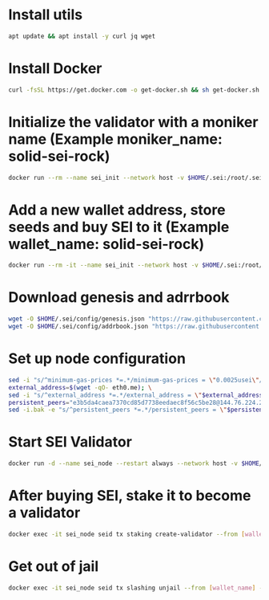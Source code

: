 # Install utils
```bash
apt update && apt install -y curl jq wget
```

# Install Docker
```bash
curl -fsSL https://get.docker.com -o get-docker.sh && sh get-docker.sh
```

# Initialize the validator with a moniker name (Example moniker_name: solid-sei-rock)
```bash
docker run --rm --name sei_init --network host -v $HOME/.sei:/root/.sei sashaoshurkov/sei:latest seid init [moniker_name] --chain-id atlantic-1
```

# Add a new wallet address, store seeds and buy SEI to it (Example wallet_name: solid-sei-rock)
```bash
docker run --rm -it --name sei_init --network host -v $HOME/.sei:/root/.sei sashaoshurkov/sei:latest seid keys add [wallet_name]
```

# Download genesis and adrrbook
```bash
wget -O $HOME/.sei/config/genesis.json "https://raw.githubusercontent.com/sei-protocol/testnet/master/sei-incentivized-testnet/genesis.json"; \
wget -O $HOME/.sei/config/addrbook.json "https://raw.githubusercontent.com/sei-protocol/testnet/master/sei-incentivized-testnet/addrbook.json"
```

# Set up node configuration
```bash
sed -i "s/^minimum-gas-prices *=.*/minimum-gas-prices = \"0.0025usei\"/;" $HOME/.sei/config/app.toml; \
external_address=$(wget -qO- eth0.me); \
sed -i "s/^external_address *=.*/external_address = \"$external_address:26656\"/" $HOME/.sei/config/config.toml; \
persistent_peers="e3b5da4caea7370cd85d7738eedaec8f56c5be28@144.76.224.246:36656,a37d65086e78865929ccb7388146fb93664223f7@18.144.13.149:26656,8ff4bd654d7b892f33af5a30ada7d8239d6f467b@91.223.3.190:51656,c4e8c9b1005fe6459a922f232dd9988f93c71222@65.108.227.133:26656"; \
sed -i.bak -e "s/^persistent_peers *=.*/persistent_peers = \"$persistent_peers\"/" $HOME/.sei/config/config.toml
```

# Start SEI Validator
```bash
docker run -d --name sei_node --restart always --network host -v $HOME/.sei:/root/.sei sashaoshurkov/sei:latest
```

# After buying SEI, stake it to become a validator
```bash
docker exec -it sei_node seid tx staking create-validator --from [wallet_name] --moniker [moniker_name] --pubkey $(mund tendermint show-validator) --chain-id testmun --keyring-backend test --amount 50000000000utmun --commission-max-change-rate 0.01 --commission-max-rate 0.2 --commission-rate 0.1 --min-self-delegation 1 --fees 200000utmun --gas auto --gas=auto --gas-adjustment=1.5 -y
```
# Get out of jail
```bash
docker exec -it sei_node seid tx slashing unjail --from [wallet_name] --chain-id atlantic-1
```
